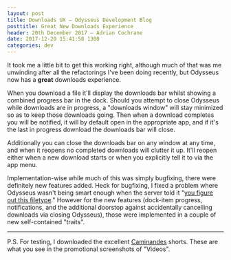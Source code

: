 ```yaml
---
layout: post
title: Downloads UX — Odysseus Development Blog
posttitle: Great New Downloads Experience
header: 20th December 2017 — Adrian Cochrane
date: 2017-12-20 15:41:58 1300
categories: dev
---
```


It took me a little bit to get this working right, although much of that was me unwinding after all the refactorings I've been doing recently, but Odysseus now has a **great** downloads experience.

When you download a file it'll display the downloads bar whilst showing a combined progress bar in the dock. Should you attempt to close Odysseus while downloads are in progress, a "downloads window" will stay minimized so as to keep those downloads going. Then when a download completes you will be notified, it will by default open in the appropriate app, and if it's the last in progress download the downloads bar will close.

Additionally you can close the downloads bar on any window at any time, and when it reopens no completed downloads will clutter it up. It'll reopen either when a new download starts or when you explicitly tell it to via the app menu.

Implementation-wise while much of this was simply bugfixing, there were definitely new features added. Heck for bugfixing, I fixed a problem where Odysseus wasn't being smart enough when the server told it "[you figure out this filetype](https://kb.iu.edu/d/agtj)." However for the new features (dock-item progress, notifications, and the additional doorstop against accidentally cancelling downloads via closing Odysseus), those were implemented in a couple of new self-contained "traits". 

---

P.S. For testing, I downloaded the excellent [Caminandes](http://www.caminandes.com/) shorts. These are what you see in the promotional screenshots of "Videos".
